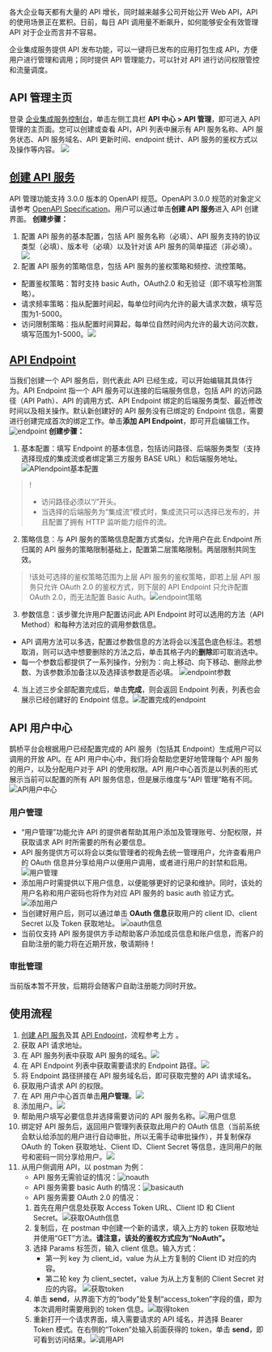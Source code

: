 各大企业每天都有大量的 API 增长，同时越来越多公司开始公开 Web API，API 的使用场景正在累积。日前，每日 API 调用量不断飙升，如何能够安全有效管理 API 对于企业而言并不容易。

企业集成服务提供 API 发布功能，可以一键将已发布的应用打包生成 API，方便用户进行管理和调用；同时提供 API 管理能力，可以针对 API 进行访问权限管控和流量调度。

## API 管理主页
登录 [企业集成服务控制台](https://console.cloud.tencent.com/eis)，单击左侧工具栏 **API 中心 > API 管理**，即可进入 API 管理的主页面。您可以创建或查看 API，API 列表中展示有 API 服务名称、API 服务状态、API 服务域名、API 更新时间、endpoint 统计、API 服务的鉴权方式以及操作等内容。
![](https://qcloudimg.tencent-cloud.cn/raw/599505cd8c3caf9f779f2f450c7732bb.png)

## [创建 API 服务](id:create)
API 管理功能支持 3.0.0 版本的 OpenAPI 规范。OpenAPI 3.0.0 规范的对象定义请参考 [OpenAPI Specification](https://github.com/OAI/OpenAPI-Specification/blob/master/versions/3.0.0.md)。用户可以通过单击**创建 API 服务**进入 API 创建界面。
**创建步骤：**
1. 配置 API 服务的基本配置，包括 API 服务名称（必填）、API 服务支持的协议类型（必填）、版本号（必填）以及针对该 API 服务的简单描述（非必填）。![](https://qcloudimg.tencent-cloud.cn/raw/6a323ae00afece0f7d5f1743b196e90e.png)
2. 配置 API 服务的策略信息，包括 API 服务的鉴权策略和频控、流控策略。
 - 配置鉴权策略：暂时支持 basic Auth，OAuth2.0 和无验证（即不填写检测策略）。
 - 请求频率策略：指从配置时间起，每单位时间内允许的最大请求次数，填写范围为1-5000。
 - 访问限制策略：指从配置时间算起，每单位自然时间内允许的最大访问次数，填写范围为1-5000。![](https://qcloudimg.tencent-cloud.cn/raw/a70cf263c32a49230534c01e22493a87.png)

## [API Endpoint](id:manage)
当我们创建一个 API 服务后，则代表此 API 已经生成，可以开始编辑其具体行为。API Endpoint 指一个 API 服务可以连接的后端服务信息，包括 API 的访问路径（API Path）、API 的调用方式、API Endpoint 绑定的后端服务类型、最近修改时间以及相关操作。默认新创建好的 API 服务没有已绑定的 Endpoint 信息，需要进行创建完成首次的绑定工作。单击**添加 API Endpoint**，即可开启编辑工作。![endpoint](https://document-1259649581.cos.ap-guangzhou.myqcloud.com/API%E7%AE%A1%E7%90%86%EF%BC%88%E6%96%B0%EF%BC%89/endpoint.png)
**创建步骤：**
1. 基本配置：填写 Endpoint 的基本信息，包括访问路径、后端服务类型（支持选择现成的集成流或者绑定第三方服务 BASE URL）和后端服务地址。![APIendpoint基本配置](https://document-1259649581.cos.ap-guangzhou.myqcloud.com/API%E7%AE%A1%E7%90%86%EF%BC%88%E6%96%B0%EF%BC%89/APIendpoint%E5%9F%BA%E6%9C%AC%E9%85%8D%E7%BD%AE.png)
>!
>- 访问路径必须以“/”开头。
>- 当选择的后端服务为“集成流”模式时，集成流只可以选择已发布的，并且配置了拥有 HTTP 监听能力组件的流。
2. 策略信息：与 API 服务的策略信息配置方式类似，允许用户在此 Endpoint 所归属的 API 服务的策略限制基础上，配置第二层策略限制。两层限制共同生效。
>!该处可选择的鉴权策略范围为上层 API 服务的鉴权策略，即若上层 API 服务只允许 OAuth 2.0 的鉴权方式，则下层的 API Endpoint 只允许配置 OAuth 2.0，而无法配置 Basic Auth。![endpoint策略](https://document-1259649581.cos.ap-guangzhou.myqcloud.com/API%E7%AE%A1%E7%90%86%EF%BC%88%E6%96%B0%EF%BC%89/endpoint%E7%AD%96%E7%95%A5.png)
3. 参数信息：该步骤允许用户配置访问此 API Endpoint 时可以选用的方法（API Method）和每种方法对应的调用参数信息。
  - API 调用方法可以多选，配置过参数信息的方法将会以浅蓝色底色标注。若想取消，则可以选中想要删除的方法之后，单击其格子内的**删除**即可取消选中。
  - 每一个参数后都提供了一系列操作，分别为：向上移动、向下移动、删除此参数、为该参数添加备注以及选择该参数是否必填。
 ![endpoint参数](https://document-1259649581.cos.ap-guangzhou.myqcloud.com/API%E7%AE%A1%E7%90%86%EF%BC%88%E6%96%B0%EF%BC%89/endpoint%E5%8F%82%E6%95%B0.png)
4. 当上述三步全部配置完成后，单击**完成**，则会返回 Endpoint 列表，列表也会展示已经创建好的 Endpoint 信息。![配置完成的endpoint](https://document-1259649581.cos.ap-guangzhou.myqcloud.com/API%E7%AE%A1%E7%90%86%EF%BC%88%E6%96%B0%EF%BC%89/%E9%85%8D%E7%BD%AE%E5%AE%8C%E6%88%90%E7%9A%84endpoint.png)

## API 用户中心
鹊桥平台会根据用户已经配置完成的 API 服务（包括其 Endpoint）生成用户可以调用的开放 API。在 API 用户中心中，我们将会帮助您更好地管理每个 API 服务的用户，以及分配用户对于 API 的使用权限。API 用户中心首页是以列表的形式展示当前可以配置的所有 API 服务信息，但是展示维度与“API 管理”略有不同。
![API用户中心](https://document-1259649581.cos.ap-guangzhou.myqcloud.com/API%E7%AE%A1%E7%90%86%EF%BC%88%E6%96%B0%EF%BC%89/API%E7%94%A8%E6%88%B7%E4%B8%AD%E5%BF%83.png)

### 用户管理
- “用户管理”功能允许 API 的提供者帮助其用户添加及管理账号、分配权限，并获取请求 API 时所需要的所有必要信息。
- API 服务提供方可以将会以类似管理者的视角去统一管理用户，允许查看用户的 OAuth 信息并分享给用户以便用户调用，或者进行用户的封禁和启用。
![用户管理](https://document-1259649581.cos.ap-guangzhou.myqcloud.com/API%E7%AE%A1%E7%90%86%EF%BC%88%E6%96%B0%EF%BC%89/%E7%94%A8%E6%88%B7%E7%AE%A1%E7%90%86.png)
- 添加用户时需提供以下用户信息，以便能够更好的记录和维护。同时，该处的用户名称和用户密码也将作为对应 API 服务的 basic auth 验证方式。
![添加用户](https://document-1259649581.cos.ap-guangzhou.myqcloud.com/API%E7%AE%A1%E7%90%86%EF%BC%88%E6%96%B0%EF%BC%89/%E6%B7%BB%E5%8A%A0%E7%94%A8%E6%88%B7.png)
- 当创建好用户后，则可以通过单击 **OAuth 信息**获取用户的 client ID、client Secret 以及 Token 获取地址。
![oauth信息](https://document-1259649581.cos.ap-guangzhou.myqcloud.com/API%E7%AE%A1%E7%90%86%EF%BC%88%E6%96%B0%EF%BC%89/oauth%E4%BF%A1%E6%81%AF.png)
- 当前仅支持 API 服务提供方手动帮助客户添加成员信息和账户信息，而客户的自助注册的能力将在近期开放，敬请期待！


### 审批管理
当前版本暂不开放，后期将会随客户自助注册能力同时开放。


## 使用流程
1. [创建 API 服务](#create)及其 [API Endpoint](#manage)，流程参考上方 。
2. 获取 API 请求地址。
 1. 在 API 服务列表中获取 API 服务的域名。![](https://qcloudimg.tencent-cloud.cn/raw/702570b98731d5bb9e5fcfa1cd7e670b.png)
 2. 在 API Endpoint 列表中获取需要请求的 Endpoint 路径。![](https://qcloudimg.tencent-cloud.cn/raw/9855177b7a84d30cde8c7a33931f8ab2.png)
 3. 将 Endpoint 路径拼接在 API 服务域名后，即可获取完整的 API 请求域名。
3. 获取用户请求 API 的权限。
 1. 在 API 用户中心首页单击**用户管理**。![](https://qcloudimg.tencent-cloud.cn/raw/a0ffc2ebf03d2de849c65ac188f7ffd7.png)
 2. 添加用户。![](https://qcloudimg.tencent-cloud.cn/raw/41d7135dbd3d24f512d5c1f12d69f696.png)
 3. 帮助用户填写必要信息并选择需要访问的 API 服务名称。![用户信息](https://document-1259649581.cos.ap-guangzhou.myqcloud.com/API%E7%AE%A1%E7%90%86%EF%BC%88%E6%96%B0%EF%BC%89/%E7%94%A8%E6%88%B7%E4%BF%A1%E6%81%AF.png)
 4. 绑定好 API 服务后，返回用户管理列表获取此用户的 OAuth 信息（当前系统会默认给添加的用户进行自动审批，所以无需手动审批操作），并复制保存 OAuth 的 Token 获取地址、Client ID、Client Secret 等信息，连同用户的账号和密码一同分享给用户。![](https://qcloudimg.tencent-cloud.cn/raw/7fecb7127ac56c20c58648aa695e92d6.png)
4. 从用户侧调用 API，以 postman 为例：
   - API 服务无需验证的情况：![noauth](https://document-1259649581.cos.ap-guangzhou.myqcloud.com/API%E7%AE%A1%E7%90%86%EF%BC%88%E6%96%B0%EF%BC%89/noauth.png)
   - API 服务需要 basic Auth 的情况：![basicauth](https://document-1259649581.cos.ap-guangzhou.myqcloud.com/API%E7%AE%A1%E7%90%86%EF%BC%88%E6%96%B0%EF%BC%89/basicauth.png)
   - API 服务需要 OAuth 2.0 的情况：
    1. 首先在用户信息处获取 Access Token URL、Client ID 和 Client Secret。![获取OAuth信息](https://document-1259649581.cos.ap-guangzhou.myqcloud.com/API%E7%AE%A1%E7%90%86%EF%BC%88%E6%96%B0%EF%BC%89/%E8%8E%B7%E5%8F%96OAuth%E4%BF%A1%E6%81%AF.png)
    2. 复制后，在 postman 中创建一个新的请求，填入上方的 token 获取地址并使用“GET”方法。**请注意，该处的鉴权方式应为“NoAuth”。**
    3. 选择 Params 标签页，输入 client 信息。输入方式：
       - 第一列 key 为 client_id，value 为从上方复制的 Client ID 对应的内容。
       - 第二轮 key 为 client_sectet，value 为从上方复制的 Client Secret 对应的内容。
   ![获取token](https://document-1259649581.cos.ap-guangzhou.myqcloud.com/API%E7%AE%A1%E7%90%86%EF%BC%88%E6%96%B0%EF%BC%89/%E8%8E%B7%E5%8F%96token.png)
    4. 单击 **send**，从界面下方的“body”处复制“access_token”字段的值，即为本次调用时需要用到的 token 信息。![取得token](https://document-1259649581.cos.ap-guangzhou.myqcloud.com/API%E7%AE%A1%E7%90%86%EF%BC%88%E6%96%B0%EF%BC%89/%E5%8F%96%E5%BE%97token.png)
    5. 重新打开一个请求界面，填入需要请求的 API 域名，并选择 Bearer Token 模式。在右侧的“Token”处输入前面获得的 token，单击 **send**，即可看到访问结果。![调用API](https://document-1259649581.cos.ap-guangzhou.myqcloud.com/API%E7%AE%A1%E7%90%86%EF%BC%88%E6%96%B0%EF%BC%89/%E8%B0%83%E7%94%A8API.png)

